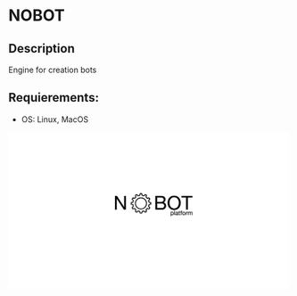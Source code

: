 # NOBOT

## Description
Engine for creation bots 

## Requierements:
* OS: Linux, MacOS

![Nobot logo](https://github.com/bohdan-sokolovskyi/nobot/blob/master/nobot/resources/images/nobot_logo.png)
